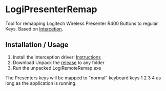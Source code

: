 # LogiPresenterRemap
Tool for remapping Logitech Wireless Presenter R400 Buttons to regular Keys. Based on [Intercetion](http://www.oblita.com/interception.html).

## Installation / Usage
1. Install the interception driver: [Instructions](http://www.oblita.com/interception.html)
2. Download Unpack the [release](https://github.com/auenkind/logipresenterremap/releases/download/1.0.0/logipresenterremap_1.0.0.zip) to any folder
3. Run the unpacked LogiRemoteRemap.exe

The Presenters keys will be mapped to "normal" keyboard keys 1 2 3 4 as long as the application is running.